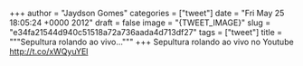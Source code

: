 
+++
author = "Jaydson Gomes"
categories = ["tweet"]
date = "Fri May 25 18:05:24 +0000 2012"
draft = false
image = "{TWEET_IMAGE}"
slug = "e34fa21544d940c51518a72a736aada4d713df27"
tags = ["tweet"]
title = """Sepultura rolando ao vivo..."""
+++
Sepultura rolando ao vivo no Youtube http://t.co/xWQyuYEl
